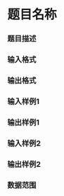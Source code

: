 # 题目名称


### 题目描述


### 输入格式


### 输出格式


### 输入样例1


### 输出样例1


### 输入样例2


### 输出样例2


### 数据范围

